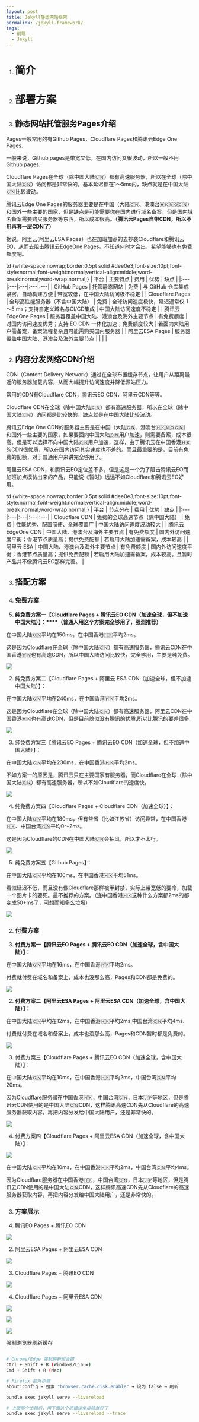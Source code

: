 ```yaml
---
layout: post
title: Jekyll静态网站框架
permalink: /jekyll-framework/
tags:
  - 前端
  - Jekyll
---
```


1.  # 简介

2.  # 部署方案

1.  ## 静态网站托管服务Pages介绍

Pages一般常用的有Github Pages，Cloudflare Pages和腾讯云Edge One Pages.

一般来说，Github pages是带宽又低，在国内访问又很波动，所以一般不用Github pages.

Cloudflare Pages在全球（除中国大陆🇨🇳）都有高速服务器，所以在全球（除中国大陆🇨🇳）访问都是非常快的，基本延迟都在1～5ms内，缺点就是在中国大陆🇨🇳比较波动。

腾讯云Edge One Pages的服务器主要是在中国（大陆🇨🇳、港澳台🇭🇰🇲🇴🇨🇳）和国外一些主要的国家，但是缺点是可能需要你在国内进行域名备案，但是国内域名备案需要购买服务器等东西，所以成本很高。**（腾讯云Pages自带CDN，所以不用再套一层CDN了）**

据说，阿里云(阿里云ESA Pages）也在加班加点的去抄袭Cloudflare和腾讯云EO，从而去阻击腾讯云EdgeOne Pages。不知道何时才会出，希望能够也有免费额度吧。

 td {white-space:nowrap;border:0.5pt solid #dee0e3;font-size:10pt;font-style:normal;font-weight:normal;vertical-align:middle;word-break:normal;word-wrap:normal;}
| 平台 | 主要特点 | 费用 | 优势 | 缺点 |
|:---|:---|:---|:---|:---|
| GitHub Pages | 托管静态网站 | 免费 | 与 GitHub 仓库集成紧密，自动构建方便 | 带宽较低，在中国大陆访问极不稳定 |
| Cloudflare Pages | 全球高性能服务器（不含中国大陆） | 免费 | 全球访问速度极快，延迟通常仅 1～5 ms；支持自定义域名与CI/CD集成 | 中国大陆访问速度不稳定 |
| 腾讯云 EdgeOne Pages | 服务器覆盖中国大陆、港澳台及海外主要节点 | 有免费额度 | 对国内访问速度优秀；支持 EO CDN 一体化加速；免费额度较大 | 若面向大陆用户需备案，备案流程复杂且可能需购买国内服务器 |
| 阿里云ESA Pages | 服务器覆盖中国大陆、港澳台及海外主要节点 |  |  |  |

2.  ## 内容分发网络CDN介绍

CDN（Content Delivery Network）通过在全球布置缓存节点，让用户从距离最近的服务器加载内容，从而大幅提升访问速度并降低源站压力。

常用的CDN有Cloudflare CDN，腾讯云EO CDN，阿里云CDN等等。

Cloudflare CDN在全球（除中国大陆🇨🇳）都有高速服务器，所以在全球（除中国大陆🇨🇳）访问都是比较快的，缺点就是在中国大陆比较波动。

腾讯云Edge One CDN的服务器主要是在中国（大陆🇨🇳、港澳台🇭🇰🇲🇴🇨🇳）和国外一些主要的国家，如果要面向中国大陆🇨🇳用户加速，则需要备案，成本很高。但是可以选择不向中国大陆🇨🇳用户加速，这样，由于腾讯云在中国香港🇭🇰的CDN很优质，所以在国内访问其实速度也不差的。而且最重要的是，目前有免费的配额，对于普通用户来讲完全够用了。

阿里云ESA CDN，和腾讯云EO定位差不多，但是这是一个为了阻击腾讯云EO而加班加点模仿出来的产品，只能说《暂时》远远不如Cloudflare和腾讯云EO好用。

 td {white-space:nowrap;border:0.5pt solid #dee0e3;font-size:10pt;font-style:normal;font-weight:normal;vertical-align:middle;word-break:normal;word-wrap:normal;}
| 平台 | 节点分布 | 费用 | 优势 | 缺点 |
|:---|:---|:---|:---|:---|
| Cloudflare CDN | 免费的全球高速节点（除中国大陆） | 免费 | 性能优秀、配置简便、全球覆盖广 | 中国大陆访问速度波动较大 |
| 腾讯云 EdgeOne CDN | 中国大陆、港澳台及海外主要节点 | 有免费额度 | 国内外访问速度平衡；香港节点质量高；提供免费配额 | 若启用大陆加速需备案，成本较高 |
| 阿里云 ESA | 中国大陆、港澳台及海外主要节点 | 有免费额度 | 国内外访问速度平衡；香港节点质量高；提供免费配额 | 若启用大陆加速需备案，成本较高。且暂时产品并不像腾讯云EO那样完善。 |

3.  ## 搭配方案

1.  ### 免费方案

1.  **纯免费方案一【Cloudflare Pages + 腾讯云EO CDN（加速全球，但不加速中国大陆）】：****（普通人用这个方案完全够用了，强烈推荐）**

在中国大陆🇨🇳平均在150ms，在中国香港🇭🇰平均2ms。

这是因为Cloudflare在全球（除中国大陆🇨🇳）都有高速服务器，腾讯云CDN在中国香港🇭🇰也有高速CDN，所以中国大陆访问比较快，完全够用，主要是纯免费。

![](https://cdn.eo.r2.tungchiahui.cn/tungwebsite/assets/images/2025-07-01/image1.webp)

2.  纯免费方案二【Cloudflare Pages + 阿里云 ESA CDN（加速全球，但不加速中国大陆）】：

在中国大陆🇨🇳平均在240ms，在中国香港🇭🇰平均2ms。

这是因为Cloudflare在全球（除中国大陆🇨🇳）都有高速服务器，阿里云CDN在中国香港🇭🇰也有高速CDN，但是目前貌似没有腾讯的优质,所以比腾讯的要差很多.

![](https://cdn.eo.r2.tungchiahui.cn/tungwebsite/assets/images/2025-07-01/image2.webp)

3.  纯免费方案三【腾讯云EO Pages + 腾讯云EO CDN（加速全球，但不加速中国大陆）】：

在中国大陆🇨🇳平均在230ms，在中国香港🇭🇰平均2ms。

不如方案一的原因是，腾讯云只在主要国家有服务器，而Cloudflare在全球（除中国大陆🇨🇳）都有高速服务器，所以不如Cloudflare的速度快。

![](https://cdn.eo.r2.tungchiahui.cn/tungwebsite/assets/images/2025-07-01/image3.webp)

4.  纯免费方案四【Cloudflare Pages + Cloudflare CDN（加速全球）】：

在中国大陆🇨🇳平均在180ms，但有些省（比如江苏省）访问异常，在中国香港🇭🇰、中国台湾🇨🇳平均0～2ms。

这是因为Cloudflare的CDN在中国大陆🇨🇳会抽风，所以才不太行。

![](https://cdn.eo.r2.tungchiahui.cn/tungwebsite/assets/images/2025-07-01/image4.webp)

5.  纯免费方案五【Github Pages】：

在中国大陆🇨🇳平均在100ms，在中国香港🇭🇰平均51ms。

看似延迟不低，而且没有像Cloudflare那样被半封禁，实际上带宽低的要命，加载一个图片卡的要死。最不推荐的方案。（连中国香港🇭🇰这种什么方案都2ms的都变成50+ms了，可想而知多么垃圾）

![](https://cdn.eo.r2.tungchiahui.cn/tungwebsite/assets/images/2025-07-01/image5.webp)

2.  ### 付费方案

1.  **付费方案一【腾讯云EO Pages + 腾讯云EO CDN（加速全球，含中国大陆）】：**

在中国大陆🇨🇳平均在16ms，在中国香港🇭🇰平均2ms。

付费就付费在域名和备案上，成本也没那么高，Pages和CDN都是免费的。

![](https://cdn.eo.r2.tungchiahui.cn/tungwebsite/assets/images/2025-07-01/image6.webp)

2.  **付费方案二【阿里云ESA Pages + 阿里云ESA CDN（加速全球，含中国大陆）】：**

在中国大陆🇨🇳平均在12ms，在中国香港🇭🇰平均2ms,中国台湾🇨🇳平均4ms.

付费就付费在域名和备案上，成本也没那么高，Pages和CDN暂时都是免费的。

![](https://cdn.eo.r2.tungchiahui.cn/tungwebsite/assets/images/2025-07-01/image7.webp)

3.  付费方案三【Cloudflare Pages + 腾讯云EO CDN（加速全球，含中国大陆）】：

在中国大陆🇨🇳平均在10ms，在中国香港🇭🇰平均2ms，中国台湾🇨🇳平均20ms。

因为Cloudflare服务器在中国香港🇭🇰，中国台湾🇨🇳，日本🇯🇵等地区，但是腾讯云CDN使用的是中国大陆🇨🇳CDN，这样腾讯高速CDN先从Cloudflare的高速服务器获取内容，再把内容分发给中国大陆用户，还是非常快的。

![](https://cdn.eo.r2.tungchiahui.cn/tungwebsite/assets/images/2025-07-01/image8.webp)

4.  付费方案四【Cloudflare Pages + 阿里云ESA CDN（加速全球，含中国大陆）】：

![](https://cdn.eo.r2.tungchiahui.cn/tungwebsite/assets/images/2025-07-01/image9.webp)

在中国大陆🇨🇳平均在10ms，在中国香港🇭🇰平均2ms，中国台湾🇨🇳平均4ms。

因为Cloudflare服务器在中国香港🇭🇰，中国台湾🇨🇳，日本🇯🇵等地区，但是腾讯云CDN使用的是中国大陆🇨🇳CDN，这样腾讯高速CDN先从Cloudflare的高速服务器获取内容，再把内容分发给中国大陆用户，还是非常快的。

3.  ### 方案展示

1.  腾讯EO Pages + 腾讯EO CDN

![](https://cdn.eo.r2.tungchiahui.cn/tungwebsite/assets/images/2025-07-01/image10.webp)

2.  阿里云ESA Pages + 阿里云ESA CDN

![](https://cdn.eo.r2.tungchiahui.cn/tungwebsite/assets/images/2025-07-01/image11.webp)

3.  Cloudflare Pages + 腾讯EO CDN

![](https://cdn.eo.r2.tungchiahui.cn/tungwebsite/assets/images/2025-07-01/image12.webp)

4.  Cloudflare Pages + 阿里云ESA CDN

![](https://cdn.eo.r2.tungchiahui.cn/tungwebsite/assets/images/2025-07-01/image13.webp)

![](https://cdn.eo.r2.tungchiahui.cn/tungwebsite/assets/images/2025-07-01/image14.webp)

![](https://cdn.eo.r2.tungchiahui.cn/tungwebsite/assets/images/2025-07-01/image15.webp)

强制浏览器刷新缓存

```Bash

# Chrome/Edge 强制刷新组合键
Ctrl + Shift + R (Windows/Linux)
Cmd + Shift + R (Mac)

# Firefox 额外步骤
about:config → 搜索 "browser.cache.disk.enable" → 设为 false → 刷新
```

```Bash
bundle exec jekyll serve --livereload

# 上面那个出错后，用下面这个把错误全排除就好了
bundle exec jekyll serve --livereload --trace
```
